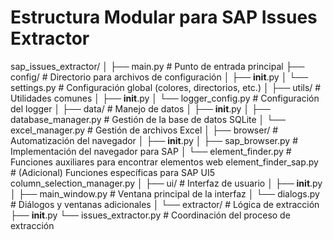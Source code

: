 # Estructura Modular para SAP Issues Extractor
sap_issues_extractor/
│
├── main.py                       # Punto de entrada principal
├── config/                       # Directorio para archivos de configuración
│   ├── __init__.py
│   └── settings.py               # Configuración global (colores, directorios, etc.)
│
├── utils/                        # Utilidades comunes
│   ├── __init__.py
│   └── logger_config.py          # Configuración del logger
│
├── data/                         # Manejo de datos
│   ├── __init__.py
│   ├── database_manager.py       # Gestión de la base de datos SQLite
│   └── excel_manager.py          # Gestión de archivos Excel
│
├── browser/                      # Automatización del navegador
│   ├── __init__.py
│   ├── sap_browser.py            # Implementación del navegador para SAP
│   └── element_finder.py         # Funciones auxiliares para encontrar elementos web
        element_finder_sap.py     # (Adicional) Funciones específicas para SAP UI5
        column_selection_manager.py
│
├── ui/                           # Interfaz de usuario
│   ├── __init__.py
│   ├── main_window.py            # Ventana principal de la interfaz
│   └── dialogs.py                # Diálogos y ventanas adicionales
│
└── extractor/                    # Lógica de extracción
    ├── __init__.py
    └── issues_extractor.py       # Coordinación del proceso de extracción

